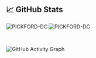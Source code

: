 ## &#x1f4c8; GitHub Stats
<p align="left"><img align="left" src="https://github-readme-stats.vercel.app/api/top-langs?username=PICKFORD-DC&show_icons=true&locale=en&layout=compact&theme=radical" alt="PICKFORD-DC" /></p>
 <p><img align="center" src="https://github-readme-streak-stats.herokuapp.com/?user=PICKFORD-DC&theme=radical" alt="PICKFORD-DC" /></p>
 
 <br />
 
![GitHub Activity Graph](https://activity-graph.herokuapp.com/graph?username=PICKFORD-DC&bg_color=000000&color=4fff67&line=4fff67&point=ffffff&area=true&hide_border=true)  
